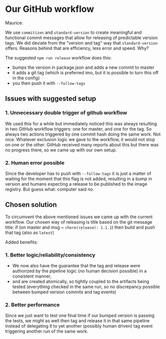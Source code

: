 # Our GitHub workflow

Maurice:

We use `commitizen` and `standard-version` to create meaningful and functional commit messages that allow for releasing of predictable version tags.
We did deviate from the "version and tag" way that `standard-version` offers. Reasons behind that are efficiency, less error and speed. Why?

The suggested `npm run release` workflow does this:

- bumps the version in package.json and adds a new commit to master
- it adds a git tag (which is preferred imo, but it is possible to turn this off in the config)
- you then push it with `--follow-tags`

## Issues with suggested setup

### 1. Unnecessary double trigger of github workflow

We used this for a while but immediately noticed this was always resulting in two GitHub workflow triggers: one for master, and one for the tag. So always two actions triggered by one commit hash doing the same work. Not nice. Whatever exclusion logic we gave to the workflow, it would not stop on one or the other. GitHub received many reports about this but there was no progress there, so we came up with our own setup.

### 2. Human error possible

Since the developer has to push with `--follow-tags` it is just a matter of waiting for the moment that this flag is not added, resulting in a bump in version and humans expecting a release to be published to the image registry. But guess what: computer said no.

## Chosen solution

To circumvent the above mentioned issues we came up with the current workflow.
Our chosen way of releasing is title based on the git message title: if (on master and msg ~ `chore(release): 1.1.1`) then build and push that tag (also as `latest`)

Added benefits:

### 1. Better logic/reliability/consistency

- We now also have the guarantee that the tag and release were authorized by the pipeline logic (no human decision possible) in a consistent manner,
- and are created atomically, so tightly coupled to the artifacts being tested (everything checked in the same run, so no discrepancy possible between bumped version commits and tag events)

### 2. Better performance

Since we just want to test one final time if our bumped version is passing the tests, we might as well then tag and release it in that same pipeline instead of delegating it to yet another (possibly human driven) tag event triggering another run of the same work.
